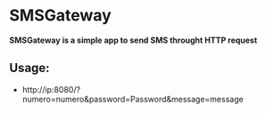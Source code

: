 # SMSGateway


**SMSGateway is a simple app to send SMS throught HTTP request**

## Usage:

 * http://ip:8080/?numero=numero&password=Password&message=message
